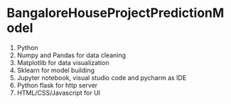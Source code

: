 # BangaloreHouseProjectPredictionModel
1) Python 
2) Numpy and Pandas for data cleaning 
3) Matplotlib for data visualization 
4) Sklearn for model building 
5) Jupyter notebook, visual studio code and pycharm as IDE 
6) Python flask for http server 
7) HTML/CSS/Javascript for UI
